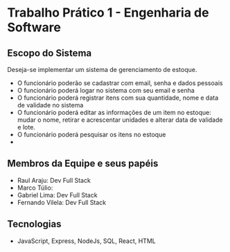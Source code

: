 # Trabalho Prático 1 - Engenharia de Software
## Escopo do Sistema
Deseja-se implementar um sistema de gerenciamento de estoque.
- O funcionário poderão se cadastrar com email, senha e dados pessoais
- O funcionário poderá logar no sistema com seu email e senha
- O funcionário poderá registrar itens com sua quantidade, nome e data de validade no sistema
- O funcionário poderá editar as informações de um item no estoque: mudar o nome, retirar e acrescentar unidades e alterar data de validade e lote.
- O funcionário poderá pesquisar os itens no estoque 
- 
## Membros da Equipe e seus papéis
- Raul Araju: Dev Full Stack
- Marco Túlio:
- Gabriel Lima: Dev Full Stack
- Fernando Vilela: Dev Full Stack
## Tecnologias
- JavaScript, Express, NodeJs, SQL, React, HTML 
